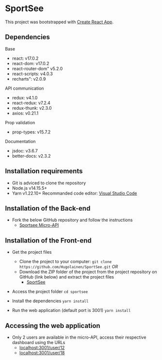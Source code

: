 # SportSee

This project was bootstrapped with [Create React App](https://github.com/facebook/create-react-app).

## Dependencies 
Base
- react: v17.0.2
- react-dom: v17.0.2
- react-router-dom" v5.2.0
- react-scripts: v4.0.3
- recharts": v2.0.9

API communication
- redux: v4.1.0
- react-redux: v7.2.4
- redux-thunk: v2.3.0
- axios: v0.21.1

Prop validation
- prop-types: v15.7.2

Documentation
- jsdoc: v3.6.7
- better-docs: v2.3.2

## Installation requirements
- Git is adviced to clone the repository
- Node.js v14.15.5+ 
- Yarn v1.22.10+
Recommanded code editor: [Visual Studio Code](https://code.visualstudio.com/)

## Installation of the Back-end
- Fork the below GitHub repository and follow the instructions
    - [Sportsee Micro-API](https://github.com/OpenClassrooms-Student-Center/P9-front-end-dashboard)

## Installation of the Front-end
- Get the project files
    - Clone the project to your computer:
`git clone https://github.com/Hugolainen/SportSee.git`
*OR*
    - Download the ZIP folder of the project from the project repository on GitHub (link below) and extract the project files
        - [SportSee](https://github.com/Hugolainen/SportSee)

- Access the project folder
`cd sportsee`

- Install the dependencies
`yarn install`

- Run the web application (default port is 3001)
`yarn install`

## Accessing the web application
- Only 2 users are available in the micro-API, access their respective dashboard using the URLs
    - [localhost:3001/user/12](https://localhost:3001/user/12)
    - [localhost:3001/user/18](https://localhost:3001/user/18)
